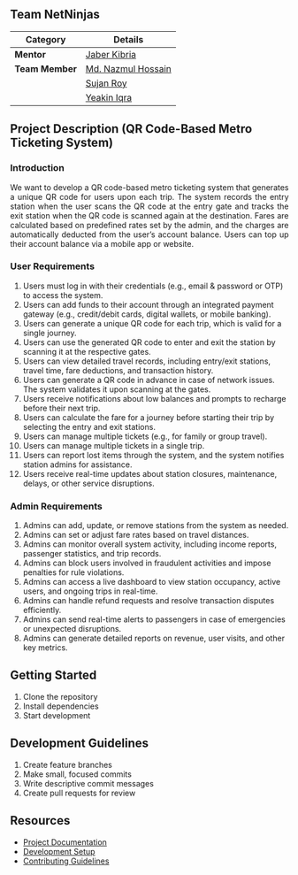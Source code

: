 
## Team NetNinjas

| Category        | Details                                               |
|-----------------|-------------------------------------------------------|
| **Mentor**      | [Jaber Kibria](https://github.com/mhsjaber)           |
| **Team Member** | [Md. Nazmul Hossain](https://github.com/nazmulhossin)     |
|                 | [Sujan Roy](https://github.com/sujan-roy24) |
|                 | [Yeakin Iqra ](https://github.com/yeakiniqra) |



## Project Description (QR Code-Based Metro Ticketing System)
### Introduction 
<p align="justify">
  We want to develop a QR code-based metro ticketing system that generates a unique QR code for users upon each trip. The system records the entry station when the user scans the QR code at the entry gate and tracks the exit station when the QR code is scanned again at the destination. Fares are calculated based on predefined rates set by the admin, and the charges are automatically deducted from the user’s account balance. Users can top up their account balance via a mobile app or website.
</p>

### User Requirements 
1.	Users must log in with their credentials (e.g., email & password or OTP) to access the system.
2.	Users can add funds to their account through an integrated payment gateway (e.g., credit/debit cards, digital wallets, or mobile banking).
3.	Users can generate a unique QR code for each trip, which is valid for a single journey.
4.	Users can use the generated QR code to enter and exit the station by scanning it at the respective gates.
5.	Users can view detailed travel records, including entry/exit stations, travel time, fare deductions, and transaction history.
6.	Users can generate a QR code in advance in case of network issues. The system validates it upon scanning at the gates.
7.	Users receive notifications about low balances and prompts to recharge before their next trip.
8.	Users can calculate the fare for a journey before starting their trip by selecting the entry and exit stations.
9.	Users can manage multiple tickets (e.g., for family or group travel).
10.	Users can manage multiple tickets in a single trip.
11.	Users can report lost items through the system, and the system notifies station admins for assistance.
12.	Users receive real-time updates about station closures, maintenance, delays, or other service disruptions.

### Admin Requirements
1.	Admins can add, update, or remove stations from the system as needed.
2.	Admins can set or adjust fare rates based on travel distances.
3.	Admins can monitor overall system activity, including income reports, passenger statistics, and trip records.
4.	Admins can block users involved in fraudulent activities and impose penalties for rule violations.
5.	Admins can access a live dashboard to view station occupancy, active users, and ongoing trips in real-time.
6.	Admins can handle refund requests and resolve transaction disputes efficiently.
7.	Admins can send real-time alerts to passengers in case of emergencies or unexpected disruptions.
8.	Admins can generate detailed reports on revenue, user visits, and other key metrics.

## Getting Started
1. Clone the repository
2. Install dependencies
3. Start development

## Development Guidelines
1. Create feature branches
2. Make small, focused commits
3. Write descriptive commit messages
4. Create pull requests for review

## Resources
- [Project Documentation](docs/)
- [Development Setup](docs/setup.md)
- [Contributing Guidelines](CONTRIBUTING.md)

